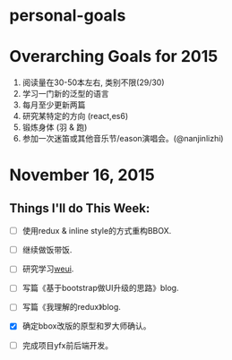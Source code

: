 # personal-goals

# Overarching Goals for 2015

1. 阅读量在30-50本左右, 类别不限(29/30)
2. 学习一门新的泛型的语言 
3. 每月至少更新两篇 
4. 研究某特定的方向 (react,es6)
5. 锻炼身体  (羽 & 跑)
6. 参加一次迷笛或其他音乐节/eason演唱会。(@nanjinlizhi)


# November 16, 2015
## Things I'll do This Week:
- [ ] 使用redux & inline style的方式重构BBOX.
- [ ] 继续做饭带饭.
- [ ] 研究学习[weui](https://github.com/weui/weui).
- [ ] 写篇《基于bootstrap做UI升级的思路》blog.
- [ ] 写篇《我理解的redux》blog.
- [x] 确定bbox改版的原型和罗大师确认。
- [ ] 完成项目yfx前后端开发。


